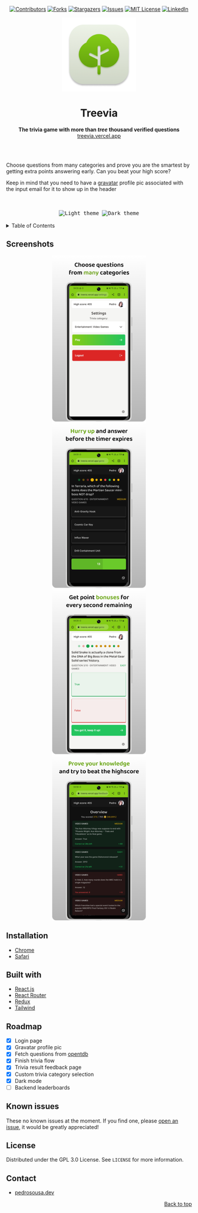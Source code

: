<!-- markdownlint-disable-next-line first-line-h1 -->
<div align="center" id="top">

  [![Contributors][contributors-shield]][contributors-url]
  [![Forks][forks-shield]][forks-url]
  [![Stargazers][stars-shield]][stars-url]
  [![Issues][issues-shield]][issues-url]
  [![MIT License][license-shield]][license-url]
  [![LinkedIn][linkedin-shield]][linkedin-url]

</div>

<div align="center">
  <img src="docs/assets/icon.png" width="200" height="200">

  <h1>Treevia</h1>

  <p>
    <strong>The trivia game with more than <em>tree</em> thousand verified questions</strong><br>
    <a href="https://treevia.vercel.app">treevia.vercel.app</a>
  </p>

  <br>
  <br>
</div>

Choose questions from many categories and prove you are the smartest by getting extra points answering early. Can you beat your high score?

Keep in mind that you need to have a [gravatar](https://gravatar.com) profile pic associated with the input email for it to show up in the header

<br>
<br>

<div align="center">
  <kbd>
    <img
      src="docs/assets/Light theme.gif"
      title="Light theme"
    >
  </kbd>
  <kbd>
    <img
      src="docs/assets/Dark theme.gif"
      title="Dark theme"
    >
  </kbd>
  <br>
  <br>
</div>

<details>
  <summary>Table of Contents</summary>
  <ol>
    <li><a href="#screenshots">Screenshots</a></li>
    <li><a href="#built-with">Built with</a></li>
    <li><a href="#installation">Installation</a></li>
    <li><a href="#roadmap">Roadmap</a></li>
    <li><a href="#known-issues">Known issues</a></li>
    <li><a href="#license">License</a></li>
    <li><a href="#contact">Contact</a></li>
  </ol>
</details>

## Screenshots

<div style="display:flex;justify-content:space-around;flex-flow:row wrap;">
  <img src="docs/assets/Frame 1.png" height="450px" />
  <img src="docs/assets/Frame 2.png" height="450px" />
  <img src="docs/assets/Frame 3.png" height="450px" />
  <img src="docs/assets/Frame 4.png" height="450px" />
</div>

## Installation

- [Chrome](https://support.google.com/chrome/answer/9658361?hl=en&co=GENIE.Platform%3DDesktop)
- [Safari](https://mobilesyrup.com/2020/05/24/how-install-progressive-web-app-pwa-android-ios-pc-mac/#:~:text=Navigate%20to%20the%20website%20you,like%20a%20native%20iOS%20app)

## Built with

- [React.js](https://reactjs.org/)
- [React Router](https://reactrouter.com/)
- [Redux](https://redux.js.org/)
- [Tailwind](https://tailwindcss.com/)

## Roadmap

- [x] Login page
- [x] Gravatar profile pic
- [x] Fetch questions from [opentdb](https://opentdb.com)
- [x] Finish trivia flow
- [x] Trivia result feedback page
- [x] Custom trivia category selection
- [x] Dark mode
- [ ] Backend leaderboards

## Known issues

These no known issues at the moment. If you find one, please [open an issue](https://github.com/pedrossdemelo/treevia/issues), it would be greatly appreciated!

## License

Distributed under the GPL 3.0 License. See `LICENSE` for more information.

## Contact

- [pedrosousa.dev](https://pedrosousa.dev)

<p align="right"><a href="#top">Back to top</a></p>

[contributors-shield]: https://img.shields.io/github/contributors/pedrossdemelo/treevia?style=for-the-badge
[contributors-url]: https://github.com/pedrossdemelo/treevia/graphs/contributors
[forks-shield]: https://img.shields.io/github/forks/pedrossdemelo/treevia?style=for-the-badge
[forks-url]: https://github.com/pedrossdemelo/treevia/network/members
[stars-shield]: https://img.shields.io/github/stars/pedrossdemelo/treevia?style=for-the-badge
[stars-url]: https://github.com/pedrossdemelo/treevia/stargazers
[issues-shield]: https://img.shields.io/github/issues/pedrossdemelo/treevia?style=for-the-badge
[issues-url]: https://github.com/pedrossdemelo/treevia/issues
[license-shield]: https://img.shields.io/github/license/pedrossdemelo/treevia?style=for-the-badge
[license-url]: https://github.com/pedrossdemelo/treevia/blob/main/LICENSE
[linkedin-shield]: https://img.shields.io/badge/-LinkedIn-black?style=for-the-badge&logo=linkedin&colorB=555
[linkedin-url]: https://linkedin.com/in/pedrossdemelo/

